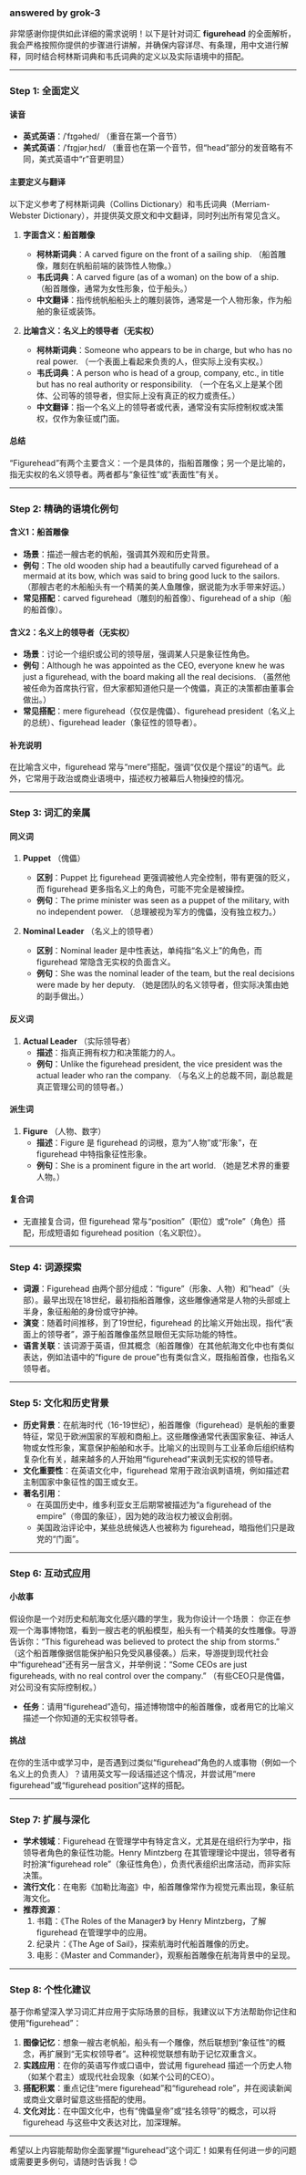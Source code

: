 ### answered by grok-3
非常感谢你提供如此详细的需求说明！以下是针对词汇 **figurehead** 的全面解析，我会严格按照你提供的步骤进行讲解，并确保内容详尽、有条理，用中文进行解释，同时结合柯林斯词典和韦氏词典的定义以及实际语境中的搭配。

---

### **Step 1: 全面定义**

#### **读音**
- **英式英语**：/ˈfɪɡəhed/ （重音在第一个音节）
- **美式英语**：/ˈfɪɡjərˌhɛd/ （重音也在第一个音节，但“head”部分的发音略有不同，美式英语中“r”音更明显）

#### **主要定义与翻译**
以下定义参考了柯林斯词典（Collins Dictionary）和韦氏词典（Merriam-Webster Dictionary），并提供英文原文和中文翻译，同时列出所有常见含义。

1. **字面含义：船首雕像**
   - **柯林斯词典**：A carved figure on the front of a sailing ship. （船首雕像，雕刻在帆船前端的装饰性人物像。）
   - **韦氏词典**：A carved figure (as of a woman) on the bow of a ship. （船首雕像，通常为女性形象，位于船头。）
   - **中文翻译**：指传统帆船船头上的雕刻装饰，通常是一个人物形象，作为船舶的象征或装饰。

2. **比喻含义：名义上的领导者（无实权）**
   - **柯林斯词典**：Someone who appears to be in charge, but who has no real power. （一个表面上看起来负责的人，但实际上没有实权。）
   - **韦氏词典**：A person who is head of a group, company, etc., in title but has no real authority or responsibility. （一个在名义上是某个团体、公司等的领导者，但实际上没有真正的权力或责任。）
   - **中文翻译**：指一个名义上的领导者或代表，通常没有实际控制权或决策权，仅作为象征或门面。

#### **总结**
“Figurehead”有两个主要含义：一个是具体的，指船首雕像；另一个是比喻的，指无实权的名义领导者。两者都与“象征性”或“表面性”有关。

---

### **Step 2: 精确的语境化例句**

#### **含义1：船首雕像**
- **场景**：描述一艘古老的帆船，强调其外观和历史背景。
- **例句**：The old wooden ship had a beautifully carved figurehead of a mermaid at its bow, which was said to bring good luck to the sailors. （那艘古老的木船船头有一个精美的美人鱼雕像，据说能为水手带来好运。）
- **常见搭配**：carved figurehead（雕刻的船首像）、figurehead of a ship（船的船首像）。

#### **含义2：名义上的领导者（无实权）**
- **场景**：讨论一个组织或公司的领导层，强调某人只是象征性角色。
- **例句**：Although he was appointed as the CEO, everyone knew he was just a figurehead, with the board making all the real decisions. （虽然他被任命为首席执行官，但大家都知道他只是一个傀儡，真正的决策都由董事会做出。）
- **常见搭配**：mere figurehead（仅仅是傀儡）、figurehead president（名义上的总统）、figurehead leader（象征性的领导者）。

#### **补充说明**
在比喻含义中，figurehead 常与“mere”搭配，强调“仅仅是个摆设”的语气。此外，它常用于政治或商业语境中，描述权力被幕后人物操控的情况。

---

### **Step 3: 词汇的亲属**

#### **同义词**
1. **Puppet** （傀儡）
   - **区别**：Puppet 比 figurehead 更强调被他人完全控制，带有更强的贬义，而 figurehead 更多指名义上的角色，可能不完全是被操控。
   - **例句**：The prime minister was seen as a puppet of the military, with no independent power. （总理被视为军方的傀儡，没有独立权力。）

2. **Nominal Leader** （名义上的领导者）
   - **区别**：Nominal leader 是中性表达，单纯指“名义上”的角色，而 figurehead 常隐含无实权的负面含义。
   - **例句**：She was the nominal leader of the team, but the real decisions were made by her deputy. （她是团队的名义领导者，但实际决策由她的副手做出。）

#### **反义词**
1. **Actual Leader** （实际领导者）
   - **描述**：指真正拥有权力和决策能力的人。
   - **例句**：Unlike the figurehead president, the vice president was the actual leader who ran the company. （与名义上的总裁不同，副总裁是真正管理公司的领导者。）

#### **派生词**
1. **Figure** （人物、数字）
   - **描述**：Figure 是 figurehead 的词根，意为“人物”或“形象”，在 figurehead 中特指象征性形象。
   - **例句**：She is a prominent figure in the art world. （她是艺术界的重要人物。）

#### **复合词**
- 无直接复合词，但 figurehead 常与“position”（职位）或“role”（角色）搭配，形成短语如 figurehead position（名义职位）。

---

### **Step 4: 词源探索**

- **词源**：Figurehead 由两个部分组成：“figure”（形象、人物）和“head”（头部）。最早出现在18世纪，最初指船首雕像，这些雕像通常是人物的头部或上半身，象征船舶的身份或守护神。
- **演变**：随着时间推移，到了19世纪，figurehead 的比喻义开始出现，指代“表面上的领导者”，源于船首雕像虽然显眼但无实际功能的特性。
- **语言关联**：该词源于英语，但其概念（船首雕像）在其他航海文化中也有类似表达，例如法语中的“figure de proue”也有类似含义，既指船首像，也指名义领导者。

---

### **Step 5: 文化和历史背景**

- **历史背景**：在航海时代（16-19世纪），船首雕像（figurehead）是帆船的重要特征，常见于欧洲国家的军舰和商船上。这些雕像通常代表国家象征、神话人物或女性形象，寓意保护船舶和水手。比喻义的出现则与工业革命后组织结构复杂化有关，越来越多的人开始用“figurehead”来讽刺无实权的领导者。
- **文化重要性**：在英语文化中，figurehead 常用于政治讽刺语境，例如描述君主制国家中象征性的国王或女王。
- **著名引用**：
  - 在英国历史中，维多利亚女王后期常被描述为“a figurehead of the empire”（帝国的象征），因为她的政治权力被议会削弱。
  - 美国政治评论中，某些总统候选人也被称为 figurehead，暗指他们只是政党的“门面”。

---

### **Step 6: 互动式应用**

#### **小故事**
假设你是一个对历史和航海文化感兴趣的学生，我为你设计一个场景：
你正在参观一个海事博物馆，看到一艘古老的帆船模型，船头有一个精美的女性雕像。导游告诉你：“This figurehead was believed to protect the ship from storms.” （这个船首雕像据信能保护船只免受风暴侵袭。）后来，导游提到现代社会中“figurehead”还有另一层含义，并举例说：“Some CEOs are just figureheads, with no real control over the company.” （有些CEO只是傀儡，对公司没有实际控制权。）

- **任务**：请用“figurehead”造句，描述博物馆中的船首雕像，或者用它的比喻义描述一个你知道的无实权领导者。

#### **挑战**
在你的生活中或学习中，是否遇到过类似“figurehead”角色的人或事物（例如一个名义上的负责人）？请用英文写一段话描述这个情况，并尝试用“mere figurehead”或“figurehead position”这样的搭配。

---

### **Step 7: 扩展与深化**

- **学术领域**：Figurehead 在管理学中有特定含义，尤其是在组织行为学中，指领导者角色的象征性功能。Henry Mintzberg 在其管理理论中提出，领导者有时扮演“figurehead role”（象征性角色），负责代表组织出席活动，而非实际决策。
- **流行文化**：在电影《加勒比海盗》中，船首雕像常作为视觉元素出现，象征航海文化。
- **推荐资源**：
  1. 书籍：《The Roles of the Manager》 by Henry Mintzberg，了解 figurehead 在管理学中的应用。
  2. 纪录片：《The Age of Sail》，探索航海时代船首雕像的历史。
  3. 电影：《Master and Commander》，观察船首雕像在航海背景中的呈现。

---

### **Step 8: 个性化建议**

基于你希望深入学习词汇并应用于实际场景的目标，我建议以下方法帮助你记住和使用“figurehead”：
1. **图像记忆**：想象一艘古老帆船，船头有一个雕像，然后联想到“象征性”的概念，再扩展到“无实权领导者”。这种视觉联想有助于记忆双重含义。
2. **实践应用**：在你的英语写作或口语中，尝试用 figurehead 描述一个历史人物（如某个君主）或现代社会现象（如某个公司的CEO）。
3. **搭配积累**：重点记住“mere figurehead”和“figurehead role”，并在阅读新闻或商业文章时留意这些搭配的使用。
4. **文化对比**：在中国文化中，也有“傀儡皇帝”或“挂名领导”的概念，可以将 figurehead 与这些中文表达对比，加深理解。

---

希望以上内容能帮助你全面掌握“figurehead”这个词汇！如果有任何进一步的问题或需要更多例句，请随时告诉我！😊